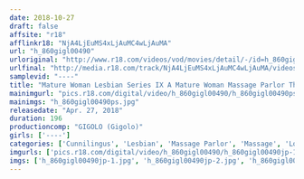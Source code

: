 ```yaml
---
date: 2018-10-27
draft: false
affsite: "r18"
afflinkr18: "NjA4LjEuMS4xLjAuMC4wLjAuMA"
url: "h_860gigl00490"
urloriginal: "http://www.r18.com/videos/vod/movies/detail/-/id=h_860gigl00490"
urlfinal: "http://media.r18.com/track/NjA4LjEuMS4xLjAuMC4wLjAuMA/videos/vod/movies/detail/-/id=h_860gigl00490"
samplevid: "----"
title: "Mature Woman Lesbian Series IX A Mature Woman Massage Parlor Therapist Is Luring Customers Who Are Her Type With Oil Massage Therapy And Tempting Them With Lesbian Lusty Kisses! Double Tipped Vibrator Action! Big Vibrator Fun! Strap On Dildo Cumtastic Ecstasy!"
mainimgurl: "pics.r18.com/digital/video/h_860gigl00490/h_860gigl00490ps.jpg"
mainimgs: "h_860gigl00490ps.jpg"
releasedate: "Apr. 27, 2018"
duration: 196
productioncomp: "GIGOLO (Gigolo)"
girls: ['----']
categories: ['Cunnilingus', 'Lesbian', 'Massage Parlor', 'Massage', 'Lotion', 'Lesbian Kissing', 'Big Vibrator']
imgurls: ['pics.r18.com/digital/video/h_860gigl00490/h_860gigl00490jp-1.jpg', 'pics.r18.com/digital/video/h_860gigl00490/h_860gigl00490jp-2.jpg', 'pics.r18.com/digital/video/h_860gigl00490/h_860gigl00490jp-3.jpg', 'pics.r18.com/digital/video/h_860gigl00490/h_860gigl00490jp-4.jpg', 'pics.r18.com/digital/video/h_860gigl00490/h_860gigl00490jp-5.jpg', 'pics.r18.com/digital/video/h_860gigl00490/h_860gigl00490jp-6.jpg', 'pics.r18.com/digital/video/h_860gigl00490/h_860gigl00490jp-7.jpg', 'pics.r18.com/digital/video/h_860gigl00490/h_860gigl00490jp-8.jpg', 'pics.r18.com/digital/video/h_860gigl00490/h_860gigl00490jp-9.jpg', 'pics.r18.com/digital/video/h_860gigl00490/h_860gigl00490jp-10.jpg', 'pics.r18.com/digital/video/h_860gigl00490/h_860gigl00490jp-11.jpg', 'pics.r18.com/digital/video/h_860gigl00490/h_860gigl00490jp-12.jpg', 'pics.r18.com/digital/video/h_860gigl00490/h_860gigl00490jp-13.jpg', 'pics.r18.com/digital/video/h_860gigl00490/h_860gigl00490jp-14.jpg', 'pics.r18.com/digital/video/h_860gigl00490/h_860gigl00490jp-15.jpg', 'pics.r18.com/digital/video/h_860gigl00490/h_860gigl00490jp-16.jpg', 'pics.r18.com/digital/video/h_860gigl00490/h_860gigl00490jp-17.jpg', 'pics.r18.com/digital/video/h_860gigl00490/h_860gigl00490jp-18.jpg', 'pics.r18.com/digital/video/h_860gigl00490/h_860gigl00490jp-19.jpg', 'pics.r18.com/digital/video/h_860gigl00490/h_860gigl00490jp-20.jpg']
imgs: ['h_860gigl00490jp-1.jpg', 'h_860gigl00490jp-2.jpg', 'h_860gigl00490jp-3.jpg', 'h_860gigl00490jp-4.jpg', 'h_860gigl00490jp-5.jpg', 'h_860gigl00490jp-6.jpg', 'h_860gigl00490jp-7.jpg', 'h_860gigl00490jp-8.jpg', 'h_860gigl00490jp-9.jpg', 'h_860gigl00490jp-10.jpg', 'h_860gigl00490jp-11.jpg', 'h_860gigl00490jp-12.jpg', 'h_860gigl00490jp-13.jpg', 'h_860gigl00490jp-14.jpg', 'h_860gigl00490jp-15.jpg', 'h_860gigl00490jp-16.jpg', 'h_860gigl00490jp-17.jpg', 'h_860gigl00490jp-18.jpg', 'h_860gigl00490jp-19.jpg', 'h_860gigl00490jp-20.jpg']
---
```

